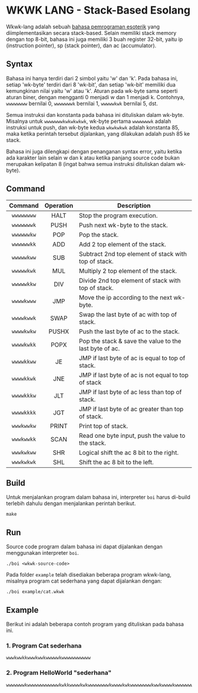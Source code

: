 # WKWK LANG - Stack-Based Esolang

Wkwk-lang adalah sebuah [bahasa pemrograman esoterik](https://en.wikipedia.org/wiki/Esoteric_programming_language) yang diimplementasikan secara stack-based. Selain memiliki stack memory dengan top 8-bit, bahasa ini juga memiliki 3 buah register 32-bit, yaitu ip (instruction pointer), sp (stack pointer), dan ac (accumulator).

## Syntax

Bahasa ini hanya terdiri dari 2 simbol yaitu 'w' dan 'k'. Pada bahasa ini, setiap 'wk-byte' terdiri dari 8 'wk-bit', dan setiap 'wk-bit' memiliki dua kemungkinan nilai yaitu 'w' atau 'k'. Aturan pada wk-byte sama seperti aturan biner, dengan mengganti 0 menjadi w dan 1 menjadi k. Contohnya, `wwwwwwww` bernilai 0, `wwwwwwwk` bernilai 1,
`wwwwwkwk` bernilai 5, dst.

Semua instruksi dan konstanta pada bahasa ini dituliskan dalam wk-byte. Misalnya untuk `wwwwwwwkwkwkwkwk`, wk-byte pertama `wwwwwwwk` adalah instruksi untuk push, dan wk-byte kedua `wkwkwkwk` adalah konstanta 85, maka ketika perintah tersebut dijalankan, yang dilakukan adalah push 85 ke stack.

Bahasa ini juga dilengkapi dengan penanganan syntax error, yaitu ketika ada karakter lain selain w dan k atau ketika panjang source code bukan merupakan kelipatan 8 (ingat bahwa semua instruksi dituliskan dalam wk-byte).

## Command
Command | Operation | Description 
:---: | :---: | --- 
`wwwwwwww`| HALT | Stop the program execution. 
`wwwwwwwk`| PUSH | Push next wk-byte to the stack.
`wwwwwwkw`| POP | Pop the stack.
`wwwwwwkk`| ADD | Add 2 top element of the stack.
`wwwwwkww`| SUB | Subtract 2nd top element of stack with top of stack.
`wwwwwkwk`| MUL | Multiply 2 top element of the stack.
`wwwwwkkw`| DIV | Divide 2nd top element of stack with top of stack.
`wwwwkwww`| JMP | Move the ip according to the next wk-byte.
`wwwwkwwk`| SWAP | Swap the last byte of ac with top of stack.
`wwwwkwkw`| PUSHX| Push the last byte of ac to the stack.
`wwwwkwkk`| POPX | Pop the stack & save the value to the last byte of ac.
`wwwwkkww`| JE | JMP if last byte of ac is equal to top of stack.
`wwwwkkwk`| JNE | JMP if last byte of ac is not equal to top of stack
`wwwwkkkw`| JLT | JMP if last byte of ac less than top of stack.
`wwwwkkkk`| JGT | JMP if last byte of ac greater than top of stack.
`wwwkwwkw`| PRINT | Print top of stack.
`wwwkwwkk`| SCAN | Read one byte input, push the value to the stack.
`wwwkwkww`| SHR | Logical shift the ac 8 bit to the right.
`wwwkwkwk`| SHL | Shift the ac 8 bit to the left.

## Build
Untuk menjalankan program dalam bahasa ini, interpreter `boi` harus di-build terlebih dahulu dengan menjalankan perintah berikut.
```
make
```

## Run
Source code program dalam bahasa ini dapat dijalankan dengan menggunakan interpreter `boi`.
```
./boi <wkwk-source-code>
```
Pada folder `example` telah disediakan beberapa program wkwk-lang, misalnya program cat sederhana yang dapat dijalankan dengan:
```
./boi example/cat.wkwk
```

## Example
Berikut ini adalah beberapa contoh program yang dituliskan pada bahasa ini.

### 1. Program Cat sederhana
```
wwwkwwkkwwwkwwkwwwwwkwwwwwwwwwww
```

### 2. Program HelloWorld "sederhana"
```
wwwwwwwkwwwwwwwwwwwwkwkkwwwwkwkwwwwwwwwkwwwwkwkwwwwwwwwkwwkwwwwkwwwwwwwkwkkwwkwwwwwwwwwkwkkwkkwwwwwwwwwkwkkkwwkwwwwwwwwkwkkwkkkkwwwwwwwkwkkkwkkkwwwwwwwkwwkwwwwwwwwwwwwkwkkwkkkkwwwwwwwkwkkwkkwwwwwwwwwkwkkwkkwwwwwwwwwkwkkwwkwkwwwwwwwkwkkwkwwwwwwkwwkwwwwwwwkwwwwwkkwkwwwkkkkwwwwwwwww
```